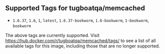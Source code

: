 ## Supported Tags for tugboatqa/memcached

* `1.6.37`, `1.6`, `1`, `latest`, `1.6.37-bookworm`, `1.6-bookworm`, `1-bookworm`, `bookworm`

The above tags are currently supported. Visit https://hub.docker.com/r/tugboatqa/memcached/tags/ to see a list of all available tags for this image, including those that are no longer supported.
